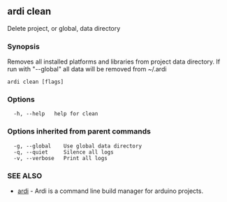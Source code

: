 ## ardi clean

Delete project, or global, data directory

### Synopsis


Removes all installed platforms and libraries from project data directory. If run with "--global" all data will be removed from ~/.ardi

```
ardi clean [flags]
```

### Options

```
  -h, --help   help for clean
```

### Options inherited from parent commands

```
  -g, --global    Use global data directory
  -q, --quiet     Silence all logs
  -v, --verbose   Print all logs
```

### SEE ALSO

* [ardi](ardi.md)	 - Ardi is a command line build manager for arduino projects.

